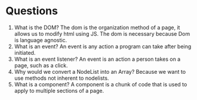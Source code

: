 # Questions

1. What is the DOM?
The dom is the organization method of a page, it allows us to modify html using JS. The dom is  necessary because Dom is language agnostic.
2. What is an event?
An event is any action a program can take after being initiated.
3. What is an event listener?
An event is an action a person takes on a page, such as a click.
4. Why would we convert a NodeList into an Array?
Because we want to use methods not inherent to nodelists.
5. What is a component? 
A component is a chunk of code that is used to apply to multiple sections of a page.

